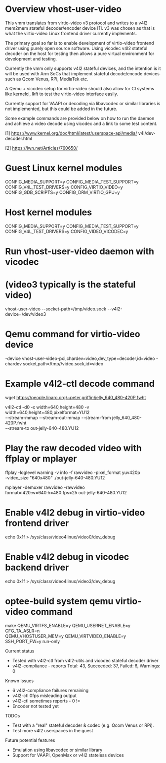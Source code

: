# Overview vhost-user-video

This vmm translates from virtio-video v3 protocol and writes
to a v4l2 mem2mem stateful decoder/encoder device [1]. v3 was
chosen as that is what the virtio-video Linux frontend driver
currently implements.

The primary goal so far is to enable development of virtio-video
frontend driver using purely open source software. Using vicodec
v4l2 stateful decoder on the host for testing then allows a pure
virtual environment for development and testing.

Currently the vmm only supports v4l2 stateful devices, and the
intention is it will be used with Arm SoCs that implement stateful
decode/encode devices such as Qcom Venus, RPi, MediaTek etc.

A Qemu + vicodec setup for virtio-video should also allow for
CI systems like kernelci, lkft to test the virtio-video interface
easily.

Currently support for VAAPI or decoding via libavcodec or similar
libraries is not implemented, but this could be added in the future.

Some example commands are provided below on how to run the daemon
and achieve a video decode using vicodec and a link to some test
content.

[1] https://www.kernel.org/doc/html/latest/userspace-api/media/
    v4l/dev-decoder.html

[2] https://lwn.net/Articles/760650/

# Guest Linux kernel modules
CONFIG_MEDIA_SUPPORT=y
CONFIG_MEDIA_TEST_SUPPORT=y
CONFIG_V4L_TEST_DRIVERS=y
CONFIG_VIRTIO_VIDEO=y
CONFIG_GDB_SCRIPTS=y
CONFIG_DRM_VIRTIO_GPU=y

# Host kernel modules
CONFIG_MEDIA_SUPPORT=y
CONFIG_MEDIA_TEST_SUPPORT=y
CONFIG_V4L_TEST_DRIVERS=y
CONFIG_VIDEO_VICODEC=y

# Run vhost-user-video daemon with vicodec
# (video3 typically is the stateful video)
vhost-user-video --socket-path=/tmp/video.sock --v4l2-device=/dev/video3

# Qemu command for virtio-video device

-device vhost-user-video-pci,chardev=video,dev_type=decoder,id=video
-chardev socket,path=/tmp//video.sock,id=video

# Example v4l2-ctl decode command
wget https://people.linaro.org/~peter.griffin/jelly_640_480-420P.fwht

v4l2-ctl -d0 -x width=640,height=480 -v width=640,height=480,pixelformat=YU12 \
--stream-mmap --stream-out-mmap --stream-from jelly_640_480-420P.fwht \
--stream-to out-jelly-640-480.YU12

# Play the raw decoded video with ffplay or mplayer
ffplay -loglevel warning -v info -f rawvideo -pixel_format  yuv420p \
  -video_size "640x480" ./out-jelly-640-480.YU12

mplayer -demuxer rawvideo -rawvideo \
  format=i420:w=640:h=480:fps=25 out-jelly-640-480.YU12

# Enable v4l2 debug in virtio-video frontend driver
echo 0x1f > /sys/class/video4linux/video0/dev_debug

# Enable v4l2 debug in vicodec backend driver
echo 0x1f > /sys/class/video4linux/video3/dev_debug

# optee-build system qemu virtio-video command
make QEMU_VIRTFS_ENABLE=y QEMU_USERNET_ENABLE=y CFG_TA_ASLR=n \
    QEMU_VHOSTUSER_MEM=y QEMU_VIRTVIDEO_ENABLE=y SSH_PORT_FW=y run-only

Current status
* Tested with v4l2-ctl from v4l2-utils and vicodec stateful decoder driver
* v4l2-compliance - reports
Total: 43, Succeeded: 37, Failed: 6, Warnings: 0

Known Issues
* 6 v4l2-compliance failures remaining
* v4l2-ctl 0fps misleading output
* v4l2-ctl sometimes reports - 0 != <somenumber>
* Encoder not tested yet

TODOs
* Test with a "real" stateful decoder & codec
  (e.g. Qcom Venus or RPi).
* Test more v4l2 userspaces in the guest

Future potential features
* Emulation using libavcodec or similar library
* Support for VAAPI, OpenMax or v4l2 stateless devices
